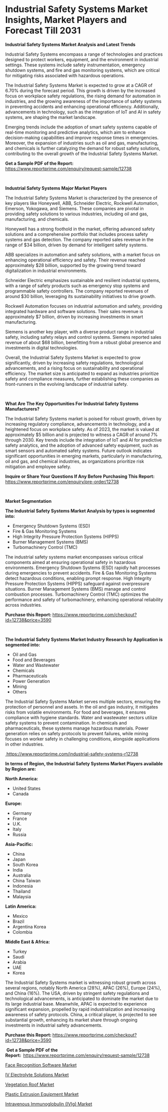 <p><h1>Industrial Safety Systems Market Insights, Market Players and Forecast Till 2031</h1></p><p><strong>Industrial Safety Systems Market Analysis and Latest Trends</strong></p>
<p><p>Industrial Safety Systems encompass a range of technologies and practices designed to protect workers, equipment, and the environment in industrial settings. These systems include safety instrumentation, emergency shutdown systems, and fire and gas monitoring systems, which are critical for mitigating risks associated with hazardous operations.</p><p>The Industrial Safety Systems Market is expected to grow at a CAGR of 6.70% during the forecast period. This growth is driven by the increased focus on workplace safety regulations, the rising demand for automation in industries, and the growing awareness of the importance of safety systems in preventing accidents and enhancing operational efficiency. Additionally, advancements in technology, such as the integration of IoT and AI in safety systems, are shaping the market landscape. </p><p>Emerging trends include the adoption of smart safety systems capable of real-time monitoring and predictive analytics, which aim to enhance decision-making capabilities and improve response times in emergencies. Moreover, the expansion of industries such as oil and gas, manufacturing, and chemicals is further catalyzing the demand for robust safety solutions, contributing to the overall growth of the Industrial Safety Systems Market.</p></p>
<p><strong>Get a Sample PDF of the Report:&nbsp;</strong> <a href="https://www.reportprime.com/enquiry/request-sample/12738">https://www.reportprime.com/enquiry/request-sample/12738</a></p>
<p>&nbsp;</p>
<p><strong>Industrial Safety Systems Major Market Players</strong></p>
<p><p>The Industrial Safety Systems Market is characterized by the presence of key players like Honeywell, ABB, Schneider Electric, Rockwell Automation, Emerson, Yokogawa, and Siemens. These companies are pivotal in providing safety solutions to various industries, including oil and gas, manufacturing, and chemicals.</p><p>Honeywell has a strong foothold in the market, offering advanced safety solutions and a comprehensive portfolio that includes process safety systems and gas detection. The company reported sales revenue in the range of $34 billion, driven by demand for intelligent safety systems.</p><p>ABB specializes in automation and safety solutions, with a market focus on enhancing operational efficiency and safety. Their revenue reached approximately $28 billion, supported by the growing trend toward digitalization in industrial environments.</p><p>Schneider Electric emphasizes sustainable and resilient industrial systems, with a range of safety products such as emergency stop systems and programmable safety controllers. The company reported revenues of around $30 billion, leveraging its sustainability initiatives to drive growth.</p><p>Rockwell Automation focuses on industrial automation and safety, providing integrated hardware and software solutions. Their sales revenue is approximately $7 billion, driven by increasing investments in smart manufacturing.</p><p>Siemens is another key player, with a diverse product range in industrial safety, including safety relays and control systems. Siemens reported sales revenue of about $68 billion, benefitting from a robust global presence and investments in digital technologies.</p><p>Overall, the Industrial Safety Systems Market is expected to grow significantly, driven by increasing safety regulations, technological advancements, and a rising focus on sustainability and operational efficiency. The market size is anticipated to expand as industries prioritize safety and compliance measures, further establishing these companies as front-runners in the evolving landscape of industrial safety.</p></p>
<p>&nbsp;</p>
<p><strong>What Are The Key Opportunities For Industrial Safety Systems Manufacturers?</strong></p>
<p><p>The Industrial Safety Systems market is poised for robust growth, driven by increasing regulatory compliance, advancements in technology, and a heightened focus on workplace safety. As of 2023, the market is valued at approximately $5 billion and is projected to witness a CAGR of around 7% through 2030. Key trends include the integration of IoT and AI for predictive safety analytics, and the adoption of advanced safety equipment, such as smart sensors and automated safety systems. Future outlook indicates significant opportunities in emerging markets, particularly in manufacturing, oil and gas, and chemical industries, as organizations prioritize risk mitigation and employee safety.</p></p>
<p><strong>Inquire or Share Your Questions If Any Before Purchasing This Report:</strong> <a href="https://www.reportprime.com/enquiry/pre-order/12738">https://www.reportprime.com/enquiry/pre-order/12738</a></p>
<p>&nbsp;</p>
<p><strong>Market Segmentation</strong></p>
<p><strong>The Industrial Safety Systems Market Analysis by types is segmented into:</strong></p>
<p><ul><li>Emergency Shutdown Systems (ESD)</li><li>Fire & Gas Monitoring Systems</li><li>High Integrity Pressure Protection Systems (HIPPS)</li><li>Burner Management Systems (BMS)</li><li>Turbomachinery Control (TMC)</li></ul></p>
<p><p>The industrial safety systems market encompasses various critical components aimed at ensuring operational safety in hazardous environments. Emergency Shutdown Systems (ESD) rapidly halt processes during emergencies to prevent accidents. Fire & Gas Monitoring Systems detect hazardous conditions, enabling prompt response. High Integrity Pressure Protection Systems (HIPPS) safeguard against overpressure situations. Burner Management Systems (BMS) manage and control combustion processes. Turbomachinery Control (TMC) optimizes the performance and safety of turbomachinery, enhancing operational reliability across industries.</p></p>
<p><strong>Purchase this Report:&nbsp;</strong><a href="https://www.reportprime.com/checkout?id=12738&price=3590">https://www.reportprime.com/checkout?id=12738&price=3590</a></p>
<p>&nbsp;</p>
<p><strong>The Industrial Safety Systems Market Industry Research by Application is segmented into:</strong></p>
<p><ul><li>Oil and Gas</li><li>Food and Beverages</li><li>Water and Wastewater</li><li>Chemicals</li><li>Pharmaceuticals</li><li>Power Generation</li><li>Mining</li><li>Others</li></ul></p>
<p><p>The Industrial Safety Systems Market serves multiple sectors, ensuring the protection of personnel and assets. In the oil and gas industry, it mitigates risks from volatile environments. For food and beverages, it ensures compliance with hygiene standards. Water and wastewater sectors utilize safety systems to prevent contamination. In chemicals and pharmaceuticals, these systems manage hazardous materials. Power generation relies on safety protocols to prevent failures, while mining focuses on worker safety in challenging conditions, alongside applications in other industries.</p></p>
<p><a href="https://www.reportprime.com/industrial-safety-systems-r12738">&nbsp;https://www.reportprime.com/industrial-safety-systems-r12738</a></p>
<p><strong>In terms of Region, the Industrial Safety Systems Market Players available by Region are:</strong></p>
<p>
    <p> <strong> North America: </strong>
        <ul>
            <li>United States</li>
            <li>Canada</li>
        </ul>
        </p> 
    <p> <strong> Europe: </strong>
        <ul>
            <li>Germany</li>
            <li>France</li>
            <li>U.K.</li>
            <li>Italy</li>
            <li>Russia</li>
        </ul>
        </p> 
    <p> <strong> Asia-Pacific: </strong>
        <ul>
            <li>China</li>
            <li>Japan</li>
            <li>South Korea</li>
            <li>India</li>
            <li>Australia</li>
            <li>China Taiwan</li>
            <li>Indonesia</li>
            <li>Thailand</li>
            <li>Malaysia</li>
        </ul>
        </p> 
    <p> <strong> Latin America: </strong>
        <ul>
            <li>Mexico</li>
            <li>Brazil</li>
            <li>Argentina Korea</li>
            <li>Colombia</li>
        </ul>
        </p> 
    <p> <strong> Middle East & Africa: </strong>
        <ul>
            <li>Turkey</li>
            <li>Saudi</li>
            <li>Arabia</li>
            <li>UAE</li>
            <li>Korea</li>
        </ul>
    </p>
    </p>
<p><p>The Industrial Safety Systems market is witnessing robust growth across several regions, notably North America (28%), APAC (26%), Europe (24%), and China (16%). The USA, driven by stringent safety regulations and technological advancements, is anticipated to dominate the market due to its large industrial base. Meanwhile, APAC is expected to experience significant expansion, propelled by rapid industrialization and increasing awareness of safety protocols. China, a critical player, is projected to see substantial growth, enhancing its market share through ongoing investments in industrial safety advancements.</p></p>
<p><strong>Purchase this Report: </strong><a href="https://www.reportprime.com/checkout?id=12738&price=3590">https://www.reportprime.com/checkout?id=12738&price=3590</a></p>
<p>&nbsp;<strong>Get a Sample PDF of the Report:&nbsp;&nbsp;</strong><a href="https://www.reportprime.com/enquiry/request-sample/12738">https://www.reportprime.com/enquiry/request-sample/12738</a></p>
<p><strong></strong></p>
<p><p><a href="https://medium.com/@shawnsmithv6981/face-recognition-software-market-emerging-trends-and-future-prospects-for-period-from-2024-to-2031-0a2dbfa48f9b">Face Recognition Software Market</a></p><p><a href="https://issuu.com/reportprime-2/docs/iv-electrolyte-solutions-market-siz_be9f10ddb3a491">IV Electrolyte Solutions Market</a></p><p><a href="https://medium.com/@shawnsmithv6981/exploring-vegetation-roof-market-dynamics-revenue-analysis-and-growth-projections-in-the-143cd262b92e">Vegetation Roof Market</a></p><p><a href="https://github.com/Fyuu345/Market-Research-Report-List-1/blob/main/plastic-extrusion-equipment-market.md">Plastic Extrusion Equipment Market</a></p><p><a href="https://issuu.com/reportprime-2/docs/intravenous-immunoglobulin-ivig-mar_c3cdbf5be9c9ba">Intravenous Immunoglobulin (IVIg) Market</a></p></p>